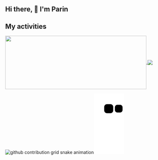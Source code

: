 ## Hi there, 👋  I'm Parin

## My activities

<a href="https://github.com/rynparin">
  <img width=450 height=170 align="center" src="https://github-readme-stats.vercel.app/api?username=Pepyn0&theme=midnight-purple&show_icons=true&bg_color=0D1117&hide_border=true&count_private=true" />
</a>
<a href="https://github.com/rynparin">
  <img align="center" src="https://github-readme-stats.vercel.app/api/top-langs/?username=Pepyn0&theme=midnight-purple&layout=compact&bg_color=0D1117&hide_border=true&count_private=true" />
</a>


![github contribution grid snake animation](https://raw.githubusercontent.com/rynparin/rynparin/output/github-contribution-grid-snake-dark.svg#gh-dark-mode-only)![github contribution grid snake animation](https://raw.githubusercontent.com/rynparin/rynparin/output/github-contribution-grid-snake.svg#gh-light-mode-only)


